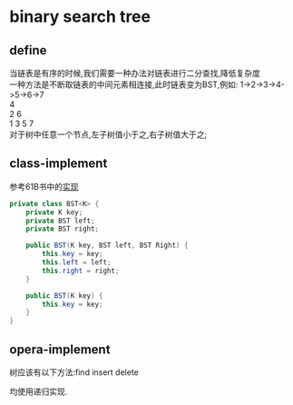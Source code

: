 # binary search tree
## define
当链表是有序的时候,我们需要一种办法对链表进行二分查找,降低复杂度  
一种方法是不断取链表的中间元素相连接,此时链表变为BST,例如:
1->2->3->4->5->6->7  
4           
2   6  
1 3 5 7     
对于树中任意一个节点,左子树值小于之,右子树值大于之;   
## class-implement
参考61B书中的[实现](https://joshhug.gitbooks.io/hug61b/content/chap10/chap102.html)
```java
private class BST<K> {
    private K key;
    private BST left;
    private BST right;

    public BST(K key, BST left, BST Right) {
        this.key = key;
        this.left = left;
        this.right = right;
    }

    public BST(K key) {
        this.key = key;
    }
}
```
## opera-implement
树应该有以下方法:find insert delete 
   
均使用递归实现.